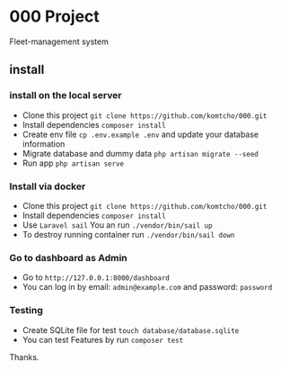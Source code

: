 # 000 Project

Fleet-management system

## install

### install on the local server

- Clone this project `git clone https://github.com/komtcho/000.git`
- Install dependencies `composer install`
- Create env file `cp .env.example .env` and update your database information
- Migrate database and dummy data `php artisan migrate --seed`
- Run app `php artisan serve`

### Install via docker

- Clone this project `git clone https://github.com/komtcho/000.git`
- Install dependencies `composer install`
- Use `Laravel sail` You an run `./vendor/bin/sail up`
- To destroy running container run `./vendor/bin/sail down​`

### Go to dashboard as Admin

- Go to `http://127.0.0.1:8000/dashboard`
- You can log in by email: `admin@example.com` and password: `password`

### Testing

- Create SQLite file for test `touch database/database.sqlite`
- You can test Features by run `composer test`

Thanks.
